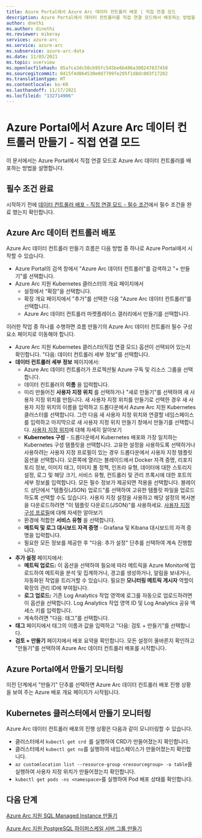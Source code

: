 ```yaml
---
title: Azure Portal에서 Azure Arc 데이터 컨트롤러 배포 | 직접 연결 모드
description: Azure Portal에서 데이터 컨트롤러를 직접 연결 모드에서 배포하는 방법을 설명합니다.
author: dnethi
ms.author: dinethi
ms.reviewer: mikeray
services: azure-arc
ms.service: azure-arc
ms.subservice: azure-arc-data
ms.date: 11/03/2021
ms.topic: overview
ms.openlocfilehash: 85a7ca3dc50cb95fc545be6b486a300247837450
ms.sourcegitcommit: 0415f4d064530e0d7799fe295f1d8dc003f17202
ms.translationtype: HT
ms.contentlocale: ko-KR
ms.lasthandoff: 11/17/2021
ms.locfileid: "132714906"
---
```

#  <a name="create-azure-arc-data-controller-from-azure-portal---direct-connectivity-mode"></a>Azure Portal에서 Azure Arc 데이터 컨트롤러 만들기 - 직접 연결 모드

이 문서에서는 Azure Portal에서 직접 연결 모드로 Azure Arc 데이터 컨트롤러를 배포하는 방법을 설명합니다. 

## <a name="complete-prerequisites"></a>필수 조건 완료

시작하기 전에 [데이터 컨트롤러 배포 - 직접 연결 모드 - 필수 조건](create-data-controller-direct-prerequisites.md)에서 필수 조건을 완료 했는지 확인합니다.

## <a name="deploy-azure-arc-data-controller"></a>Azure Arc 데이터 컨트롤러 배포

Azure Arc 데이터 컨트롤러 만들기 흐름은 다음 방법 중 하나로 Azure Portal에서 시작할 수 있습니다.

- Azure Portal의 검색 창에서 "Azure Arc 데이터 컨트롤러"를 검색하고 "+ 만들기"를 선택합니다.
- Azure Arc 지원 Kubernetes 클러스터의 개요 페이지에서
  - 설정에서 “확장”을 선택합니다.
  - 확장 개요 페이지에서 "추가"를 선택한 다음 "Azure Arc 데이터 컨트롤러"를 선택합니다.
  - Azure Arc 데이터 컨트롤러 마켓플레이스 갤러리에서 만들기를 선택합니다.
  
이러한 작업 중 하나를 수행하면 흐름 만들기의 Azure Arc 데이터 컨트롤러 필수 구성 요소 페이지로 이동해야 합니다.

- Azure Arc 지원 Kubernetes 클러스터(직접 연결 모드) 옵션이 선택되어 있는지 확인합니다. "다음: 데이터 컨트롤러 세부 정보"를 선택합니다.
- **데이터 컨트롤러 세부 정보** 페이지에서:
  - Azure Arc 데이터 컨트롤러가 프로젝션될 Azure 구독 및 리소스 그룹을 선택합니다.
  - 데이터 컨트롤러의 **이름** 을 입력합니다.
  - 미리 만들어진 **사용자 지정 위치** 를 선택하거나 "새로 만들기"를 선택하여 새 사용자 지정 위치를 만듭니다. 새 사용자 지정 위치를 만들기로 선택한 경우 새 사용자 지정 위치의 이름을 입력하고 드롭다운에서 Azure Arc 지원 Kubernetes 클러스터를 선택합니다. 그런 다음 새 사용자 지정 위치와 연결할 네임스페이스를 입력하고 마지막으로 새 사용자 지정 위치 만들기 창에서 만들기를 선택합니다. [사용자 지정 위치](../kubernetes/conceptual-custom-locations.md)에 대해 자세히 알아보기
  - **Kubernetes 구성** - 드롭다운에서 Kubernetes 배포와 가장 일치하는 Kubernetes 구성 템플릿을 선택합니다. 고유한 설정을 사용하도록 선택하거나 사용하려는 사용자 지정 프로필이 있는 경우 드롭다운에서 사용자 지정 템플릿 옵션을 선택합니다. 오른쪽에 열리는 블레이드에서 Docker 자격 증명, 리포지토리 정보, 이미지 태그, 이미지 풀 정책, 인프라 유형, 데이터에 대한 스토리지 설정, 로그 및 해당 크기, 서비스 유형, 컨트롤러 및 관리 프록시에 대한 포트의 세부 정보를 입력합니다. 모든 필수 정보가 제공되면 적용을 선택합니다. 블레이드 상단에서 "템플릿(JSON) 업로드"를 선택하여 고유한 템플릿 파일을 업로드하도록 선택할 수도 있습니다. 사용자 지정 설정을 사용하고 해당 설정의 복사본을 다운로드하려면 "이 템플릿 다운로드(JSON)"를 사용하세요. [사용자 지정 구성 프로필](create-custom-configuration-template.md)에 대해 자세한 알아보기
  - 환경에 적합한 **서비스 유형** 을 선택합니다.
  - **메트릭 및 로그 대시보드 자격 증명** - Grafana 및 Kibana 대시보드의 자격 증명을 입력합니다.
  - 필요한 모든 정보를 제공한 후 "다음: 추가 설정" 단추를 선택하여 계속 진행합니다.
- **추가 설정** 페이지에서:
  - **메트릭 업로드:** 이 옵션을 선택하여 필요에 따라 메트릭을 Azure Monitor에 업로드하여 메트릭을 분석 및 집계하거나, 경고를 생성하거나, 알림을 보내거나, 자동화된 작업을 트리거할 수 있습니다. 필요한 **모니터링 메트릭 게시자** 역할이 확장의 관리 ID에 부여됩니다. 
  - **로그 업로드:** 기존 Log Analytics 작업 영역에 로그를 자동으로 업로드하려면 이 옵션을 선택합니다. Log Analytics 작업 영역 ID 및 Log Analytics 공유 액세스 키를 입력합니다. 
  - 계속하려면 "다음: 태그"를 선택합니다.
- **태그** 페이지에서 태그의 이름과 값을 입력하고 "다음: 검토 + 만들기"를 선택합니다.
- **검토 + 만들기** 페이지에서 배포 요약을 확인합니다. 모든 설정이 올바른지 확인하고 "만들기"를 선택하여 Azure Arc 데이터 컨트롤러 배포를 시작합니다.

## <a name="monitor-the-creation-from-azure-portal"></a>Azure Portal에서 만들기 모니터링

이전 단계에서 "만들기" 단추를 선택하면 Azure Arc 데이터 컨트롤러 배포 진행 상황을 보여 주는 Azure 배포 개요 페이지가 시작됩니다.

## <a name="monitor-the-creation-from-your-kubernetes-cluster"></a>Kubernetes 클러스터에서 만들기 모니터링

Azure Arc 데이터 컨트롤러 배포의 진행 상황은 다음과 같이 모니터링할 수 있습니다.

- 클러스터에서 ```kubectl get crd ```를 실행하여 CRD가 만들어졌는지 확인합니다.  
- 클러스터에서 ```kubectl get ns```를 실행하여 네임스페이스가 만들어졌는지 확인합니다.
- ```az customlocation list --resource-group <resourcegroup> -o table```을 실행하여 사용자 지정 위치가 만들어졌는지 확인합니다. 
- ```kubectl get pods -ns <namespace>```를 실행하여 Pod 배포 상태를 확인합니다.

## <a name="next-steps"></a>다음 단계

[Azure Arc 지원 SQL Managed Instance 만들기](create-sql-managed-instance.md)

[Azure Arc 지원 PostgreSQL 하이퍼스케일 서버 그룹 만들기](create-postgresql-hyperscale-server-group.md)
